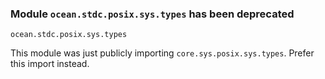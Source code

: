 ### Module `ocean.stdc.posix.sys.types` has been deprecated

`ocean.stdc.posix.sys.types`

This module was just publicly importing `core.sys.posix.sys.types`.
Prefer this import instead.
